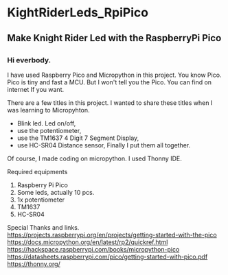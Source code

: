 # KightRiderLeds_RpiPico
<h2>Make Knight Rider Led with the RaspberryPi Pico<h2>


<h3>Hi everbody.</h3> 

I have used Raspberry Pico and Micropython in this project. 
You know Pico. Pico is tiny and fast a MCU. But I won't tell you the Pico. You can find on internet If you want.

There are a few titles in this project. I wanted to share these titles when I was learning to Micropyhton.

- Blink led. Led on/off,
- use the potentiometer,
- use the TM1637 4 Digit 7 Segment Display,
- use HC-SR04 Distance sensor,
Finally I put them all together.

Of course, I made coding on micropython. I used Thonny IDE.

Required equipments
1. Raspberry Pi Pico
2. Some leds, actually 10 pcs.
3. 1x potentiometer
4. TM1637
5. HC-SR04 


Special Thanks and links.
https://projects.raspberrypi.org/en/projects/getting-started-with-the-pico
https://docs.micropython.org/en/latest/rp2/quickref.html
https://hackspace.raspberrypi.com/books/micropython-pico
https://datasheets.raspberrypi.com/pico/getting-started-with-pico.pdf
https://thonny.org/
